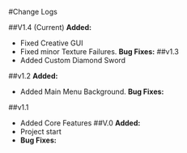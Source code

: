 #Change Logs

##V1.4 (Current)
**Added:**
- Fixed Creative GUI
- Fixed minor Texture Failures.
**Bug Fixes:**
##v1.3
- Added Custom Diamond Sword

##v1.2
**Added:**
- Added Main Menu Background.
**Bug Fixes:**

##v1.1
- Added Core Features
##V.0
**Added:**
- Project start
- **Bug Fixes:**
